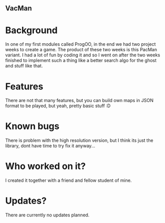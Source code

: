 ## VacMan
# Background
In one of my first modules called ProgOO, in the end we had two project weeks to create a game. 
The product of these two weeks is this PacMan variant. I had a lot of fun by coding it and so 
I went on after the two weeks finished to implement such a thing like a better search algo for
the ghost and stuff like that.

# Features
There are not that many features, but you can build own maps in JSON format to be played, but yeah,
pretty basic stuff :D

# Known bugs
There is problem with the high resolution version, but I think its just the library, dont have time
to try fix it anyway...

# Who worked on it?
I created it together with a friend and fellow student of mine.

# Updates?
There are currently no updates planned.
